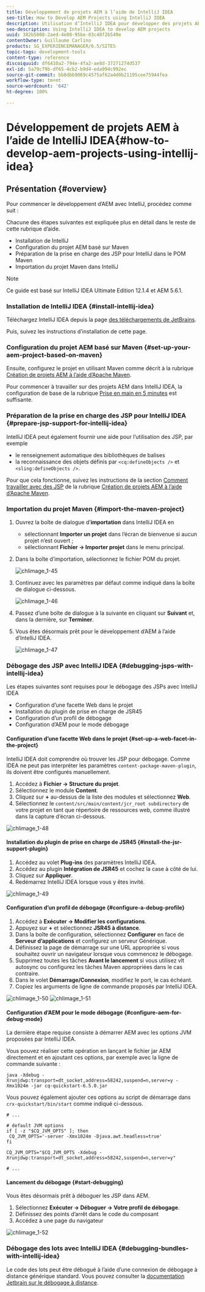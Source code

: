 ```yaml
---
title: Développement de projets AEM à l’aide de IntelliJ IDEA
seo-title: How to Develop AEM Projects using IntelliJ IDEA
description: Utilisation d’IntelliJ IDEA pour développer des projets AEM
seo-description: Using IntelliJ IDEA to develop AEM projects
uuid: 382b5008-2aed-4e08-95be-03c48f2b549e
contentOwner: Guillaume Carlino
products: SG_EXPERIENCEMANAGER/6.5/SITES
topic-tags: development-tools
content-type: reference
discoiquuid: df6410a2-794e-4fa2-ae8d-37271274d537
exl-id: 5a79c79b-df65-4cb2-b9d4-eda994c992ec
source-git-commit: bb8dbb9069c4575af62a4d0b21195cee75944fea
workflow-type: tm+mt
source-wordcount: '642'
ht-degree: 100%

---
```


# Développement de projets AEM à l’aide de IntelliJ IDEA{#how-to-develop-aem-projects-using-intellij-idea}

## Présentation {#overview}

Pour commencer le développement d’AEM avec IntelliJ, procédez comme suit :

Chacune des étapes suivantes est expliquée plus en détail dans le reste de cette rubrique d’aide.

* Installation de IntelliJ
* Configuration du projet AEM basé sur Maven
* Préparation de la prise en charge des JSP pour IntelliJ dans le POM Maven
* Importation du projet Maven dans IntelliJ

>[!NOTE]
>
>Ce guide est basé sur IntelliJ IDEA Ultimate Edition 12.1.4 et AEM 5.6.1.

### Installation de IntelliJ IDEA {#install-intellij-idea}

Téléchargez IntelliJ IDEA depuis la page [des téléchargements de JetBrains](https://www.jetbrains.com/idea/download/index.html).

Puis, suivez les instructions d’installation de cette page.

### Configuration du projet AEM basé sur Maven {#set-up-your-aem-project-based-on-maven}

Ensuite, configurez le projet en utilisant Maven comme décrit à la rubrique [Création de projets AEM à l’aide d’Apache Maven](/help/sites-developing/ht-projects-maven.md).

Pour commencer à travailler sur des projets AEM dans IntelliJ IDEA, la configuration de base de la rubrique [Prise en main en 5 minutes](https://maven.apache.org/guides/getting-started/maven-in-five-minutes.html) est suffisante.

### Préparation de la prise en charge des JSP pour IntelliJ IDEA {#prepare-jsp-support-for-intellij-idea}

IntelliJ IDEA peut également fournir une aide pour l’utilisation des JSP, par exemple

* le renseignement automatique des bibliothèques de balises
* la reconnaissance des objets définis par `<cq:defineObjects />` et `<sling:defineObjects />`.

Pour que cela fonctionne, suivez les instructions de la section [Comment travailler avec des JSP](/help/sites-developing/ht-projects-maven.md#how-to-work-with-jsps) de la rubrique [Création de projets AEM à l’aide d’Apache Maven](/help/sites-developing/ht-projects-maven.md).

### Importation du projet Maven {#import-the-maven-project}

1. Ouvrez la boîte de dialogue d’**importation** dans IntelliJ IDEA en

   * sélectionnant **Importer un projet** dans l’écran de bienvenue si aucun projet n’est ouvert ;
   * sélectionnant **Fichier -> Importer projet** dans le menu principal.

1. Dans la boîte d’importation, sélectionnez le fichier POM du projet.

   ![chlimage_1-45](assets/chlimage_1-45a.png)

1. Continuez avec les paramètres par défaut comme indiqué dans la boîte de dialogue ci-dessous.

   ![chlimage_1-46](assets/chlimage_1-46a.png)

1. Passez d’une boîte de dialogue à la suivante en cliquant sur **Suivant** et, dans la dernière, sur **Terminer**.
1. Vous êtes désormais prêt pour le développement d’AEM à l’aide d’IntelliJ IDEA.

   ![chlimage_1-47](assets/chlimage_1-47a.png)

### Débogage des JSP avec IntelliJ IDEA {#debugging-jsps-with-intellij-idea}

Les étapes suivantes sont requises pour le débogage des JSPs avec IntelliJ IDEA

* Configuration d’une facette Web dans le projet
* Installation du plugin de prise en charge de JSR45
* Configuration d’un profil de débogage
* Configuration d’AEM pour le mode débogage

#### Configuration d’une facette Web dans le projet {#set-up-a-web-facet-in-the-project}

IntelliJ IDEA doit comprendre où trouver les JSP pour débogage. Comme IDEA ne peut pas interpréter les paramètres `content-package-maven-plugin`, ils doivent être configurés manuellement.

1. Accédez à **Fichier -> Structure du projet**.
1. Sélectionnez le module **Content**.
1. Cliquez sur **+** au-dessus de la liste des modules et sélectionnez **Web**.
1. Sélectionnez le `content/src/main/content/jcr_root subdirectory` de votre projet en tant que répertoire de ressources web, comme illustré dans la capture d’écran ci-dessous.

![chlimage_1-48](assets/chlimage_1-48a.png)

#### Installation du plugin de prise en charge de JSR45 {#install-the-jsr-support-plugin}

1. Accédez au volet **Plug-ins** des paramètres IntelliJ IDEA.
1. Accédez au plugin **Intégration de JSR45** et cochez la case à côté de lui.
1. Cliquez sur **Appliquer**.
1. Redémarrez IntelliJ IDEA lorsque vous y êtes invité.

![chlimage_1-49](assets/chlimage_1-49a.png)

#### Configuration d’un profil de débogage {#configure-a-debug-profile}

1. Accédez à **Exécuter -> Modifier les configurations**.
1. Appuyez sur **+** et sélectionnez **JSR45 à distance**.
1. Dans la boîte de configuration, sélectionnez **Configurer** en face de **Serveur d’applications** et configurez un serveur Générique.
1. Définissez la page de démarrage sur une URL appropriée si vous souhaitez ouvrir un navigateur lorsque vous commencez le débogage.
1. Supprimez toutes les tâches **Avant le lancement** si vous utilisez vlt autosync ou configurez les tâches Maven appropriées dans le cas contraire.
1. Dans le volet **Démarrage/Connexion**, modifiez le port, le cas échéant.
1. Copiez les arguments de ligne de commande proposés par IntelliJ IDEA.

![chlimage_1-50](assets/chlimage_1-50a.png) ![chlimage_1-51](assets/chlimage_1-51a.png)

#### Configuration d’AEM pour le mode débogage {#configure-aem-for-debug-mode}

La dernière étape requise consiste à démarrer AEM avec les options JVM proposées par IntelliJ IDEA.

Vous pouvez réaliser cette opération en lançant le fichier jar AEM directement et en ajoutant ces options, par exemple avec la ligne de commande suivante :

`java -Xdebug -Xrunjdwp:transport=dt_socket,address=58242,suspend=n,server=y -Xmx1024m -jar cq-quickstart-6.5.0.jar`

Vous pouvez également ajouter ces options au script de démarrage dans `crx-quickstart/bin/start` comme indiqué ci-dessous.

```shell
# ...

# default JVM options
if [ -z "$CQ_JVM_OPTS" ]; then
 CQ_JVM_OPTS='-server -Xmx1024m -Djava.awt.headless=true'
fi

CQ_JVM_OPTS="$CQ_JVM_OPTS -Xdebug -Xrunjdwp:transport=dt_socket,address=58242,suspend=n,server=y"

# ...
```

#### Lancement du débogage {#start-debugging}

Vous êtes désormais prêt à déboguer les JSP dans AEM.

1. Sélectionnez **Exécuter -> Déboguer -> Votre profil de débogage**.
1. Définissez des points d’arrêt dans le code du composant
1. Accédez à une page du navigateur

![chlimage_1-52](assets/chlimage_1-52a.png)

### Débogage des lots avec IntelliJ IDEA {#debugging-bundles-with-intellij-idea}

Le code des lots peut être débogué à l’aide d’une connexion de débogage à distance générique standard. Vous pouvez consulter la [documentation Jetbrain sur le débogage à distance](https://www.jetbrains.com/idea/Webhelp/run-debug-configuration-remote.html).
